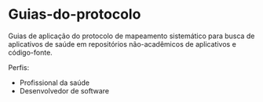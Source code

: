 # Guias-do-protocolo

Guias de aplicação do protocolo de mapeamento sistemático para busca de aplicativos de saúde em repositórios não-acadêmicos de aplicativos e código-fonte.

Perfis:
  - Profissional da saúde
  - Desenvolvedor de software
